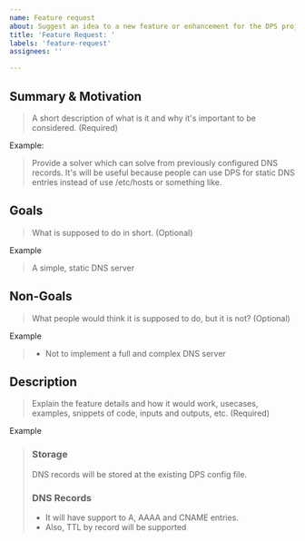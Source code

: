 ```yaml
---
name: Feature request
about: Suggest an idea to a new feature or enhancement for the DPS project
title: 'Feature Request: '
labels: 'feature-request'
assignees: ''

---
```


## Summary & Motivation

> A short description of what is it and why it's important to be considered. (Required)

Example:

> Provide a solver which can solve from previously configured DNS records.
> It's will be useful because people can use DPS for static DNS entries instead of use /etc/hosts or something like.

## Goals

> What is supposed to do in short. (Optional)

Example

> A simple, static DNS server

## Non-Goals

> What people would think it is supposed to do, but it is not? (Optional)

Example
> * Not to implement a full and complex DNS server

## Description

> Explain the feature details and how it would work, usecases, examples, snippets of code,
> inputs and outputs, etc. (Required)

Example

> ### Storage
>
> DNS records will be stored at the existing DPS config file.
>
> ### DNS Records 
> * It will have support to A, AAAA and CNAME entries.
> * Also, TTL by record will be supported
